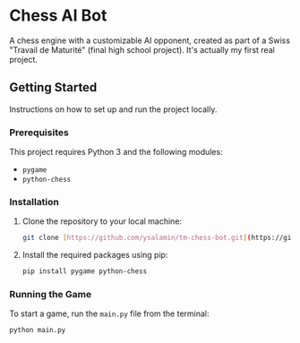 # Chess AI Bot

A chess engine with a customizable AI opponent, created as part of a Swiss "Travail de Maturité" (final high school project). It's actually my first real project.



## Getting Started

Instructions on how to set up and run the project locally.

### Prerequisites

This project requires Python 3 and the following modules:
* `pygame`
* `python-chess`

### Installation

1.  Clone the repository to your local machine:
    ```bash
    git clone [https://github.com/ysalamin/tm-chess-bot.git](https://github.com/ysalamin/tm-chess-bot.git)
    ```
2.  Install the required packages using pip:
    ```bash
    pip install pygame python-chess
    ```

### Running the Game

To start a game, run the `main.py` file from the terminal:
```bash
python main.py
